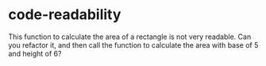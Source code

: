# code-readability

This function to calculate the area of a rectangle is not very readable. Can you refactor it, and then call the function to calculate the area with base of 5 and height of 6?
